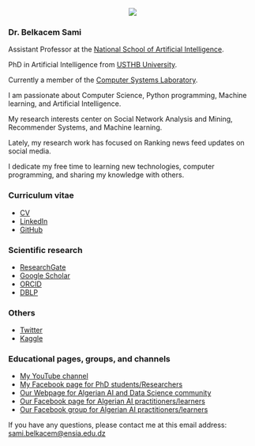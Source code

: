 <p align="center"> <img src="https://avatars1.githubusercontent.com/u/33413333?s=460&u=d80b53345a329cc365bbbc1d23348cf027a783db&v=4"> </p>

### Dr. Belkacem Sami

Assistant Professor at the [National School of Artificial Intelligence](https://ensia.edu.dz/faculty-members/).

PhD in Artificial Intelligence from [USTHB University](https://www.usthb.dz/).

Currently a member of the [Computer Systems Laboratory](http://www.lria.usthb.dz/).

I am passionate about Computer Science, Python programming, Machine learning, and Artificial Intelligence.

My research interests center on Social Network Analysis and Mining, Recommender Systems, and Machine learning.

Lately, my research work has focused on Ranking news feed updates on social media.

I dedicate my free time to learning new technologies, computer programming, and sharing my knowledge with others.

### Curriculum vitae

- [CV](https://sambelkacem.github.io/CV.pdf)
- [LinkedIn](https://dz.linkedin.com/in/sami-belkacem-364720a5)
- [GitHub](https://github.com/SamBelkacem)

### Scientific research

- [ResearchGate](https://www.researchgate.net/profile/Sami_Belkacem)
- [Google Scholar](https://scholar.google.fr/citations?user=b4KNt4cAAAAJ&hl=fr)
- [ORCID](https://orcid.org/0000-0002-7259-9054)
- [DBLP](https://dblp.org/pid/208/7638.html)

### Others

 - [Twitter](https://twitter.com/SamiBelkacem3)
 - [Kaggle](https://www.kaggle.com/sambelkacem)

### Educational pages, groups, and channels

- [My YouTube channel](https://www.youtube.com/@samibelkacem/videos)
- [My Facebook page for PhD students/Researchers](https://web.facebook.com/PhD-tips-tools-and-tricks-101192682345124)
- [Our Webpage for Algerian AI and Data Science community](https://www.dzair.ai/)
- [Our Facebook page for Algerian AI practitioners/learners](https://web.facebook.com/AlgerianAIBD)
- [Our Facebook group for Algerian AI practitioners/learners](https://web.facebook.com/groups/930784020685830)

If you have any questions, please contact me at this email address: sami.belkacem@ensia.edu.dz
